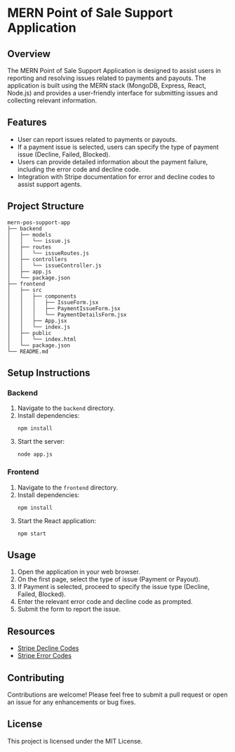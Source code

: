 # MERN Point of Sale Support Application

## Overview
The MERN Point of Sale Support Application is designed to assist users in reporting and resolving issues related to payments and payouts. The application is built using the MERN stack (MongoDB, Express, React, Node.js) and provides a user-friendly interface for submitting issues and collecting relevant information.

## Features
- User can report issues related to payments or payouts.
- If a payment issue is selected, users can specify the type of payment issue (Decline, Failed, Blocked).
- Users can provide detailed information about the payment failure, including the error code and decline code.
- Integration with Stripe documentation for error and decline codes to assist support agents.

## Project Structure
```
mern-pos-support-app
├── backend
│   ├── models
│   │   └── issue.js
│   ├── routes
│   │   └── issueRoutes.js
│   ├── controllers
│   │   └── issueController.js
│   ├── app.js
│   └── package.json
├── frontend
│   ├── src
│   │   ├── components
│   │   │   ├── IssueForm.jsx
│   │   │   ├── PaymentIssueForm.jsx
│   │   │   └── PaymentDetailsForm.jsx
│   │   ├── App.jsx
│   │   └── index.js
│   ├── public
│   │   └── index.html
│   └── package.json
└── README.md
```

## Setup Instructions

### Backend
1. Navigate to the `backend` directory.
2. Install dependencies:
   ```
   npm install
   ```
3. Start the server:
   ```
   node app.js
   ```

### Frontend
1. Navigate to the `frontend` directory.
2. Install dependencies:
   ```
   npm install
   ```
3. Start the React application:
   ```
   npm start
   ```

## Usage
1. Open the application in your web browser.
2. On the first page, select the type of issue (Payment or Payout).
3. If Payment is selected, proceed to specify the issue type (Decline, Failed, Blocked).
4. Enter the relevant error code and decline code as prompted.
5. Submit the form to report the issue.

## Resources
- [Stripe Decline Codes](https://docs.stripe.com/declines/codes#stripe-decline-codes)
- [Stripe Error Codes](https://docs.stripe.com/error-codes)

## Contributing
Contributions are welcome! Please feel free to submit a pull request or open an issue for any enhancements or bug fixes.

## License
This project is licensed under the MIT License.